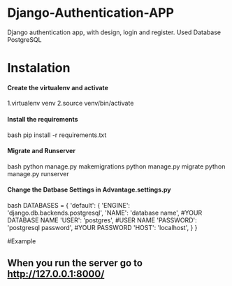 # Django-Authentication-APP
Django authentication app, with design, login and register. Used Database PostgreSQL



# Instalation
#### Create the virtualenv and activate

1.virtualenv venv
2.source venv/bin/activate

#### Install the requirements
bash
pip install -r requirements.txt


#### Migrate and Runserver
bash
python manage.py makemigrations
python manage.py migrate
python manage.py runserver

#### Change the Datbase Settings in Advantage.settings.py
bash
DATABASES = {
    'default': {
        'ENGINE': 'django.db.backends.postgresql',
        'NAME': 'database name',              #YOUR DATABASE NAME
        'USER': 'postgres',                   #USER NAME
        'PASSWORD': 'postgresql password',    #YOUR PASSWORD
        'HOST': 'localhost',
    }
}

#Example

## When you run the server go to http://127.0.0.1:8000/
 

